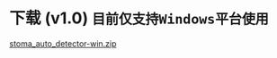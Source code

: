 # 下载 (v1.0) ```目前仅支持Windows平台使用```
<div>
<a href="https://github.com/zjxi/zjxi.github.io/blob/master/StomaAutoDetector.zip" class="btn"> stoma_auto_detector-win.zip </a>
</div>
